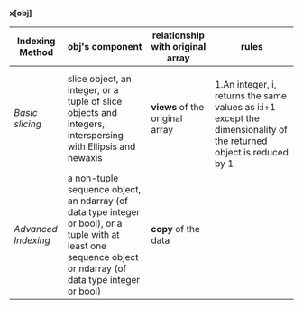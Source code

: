 **x[obj]**

|Indexing Method   |obj's component                       |relationship with original array|rules|
|------------------|--------------------------------------|--------------|-----|
|*Basic slicing*     |slice object, an integer, or a tuple of slice objects and integers, interspersing with Ellipsis and newaxis| **views** of the original array|<br>1.An integer, i, returns the same values as i:i+1 except the dimensionality of the returned object is reduced by 1</br>
|*Advanced Indexing*|a non-tuple sequence object, an ndarray (of data type integer or bool), or a tuple with at least one sequence object or ndarray (of data type integer or bool)|**copy** of the data|
